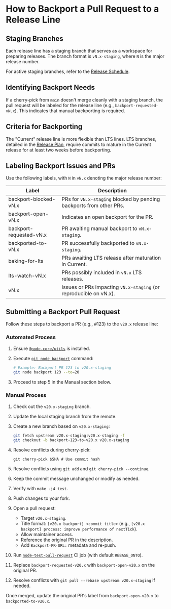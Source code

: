 # How to Backport a Pull Request to a Release Line

## Staging Branches

Each release line has a staging branch that serves as a workspace for preparing releases.
The branch format is `vN.x-staging`, where `N` is the major release number.

For active staging branches, refer to the [Release Schedule][].

## Identifying Backport Needs

If a cherry-pick from `main` doesn't merge cleanly with a staging branch, the pull request
will be labeled for the release line (e.g., `backport-requested-vN.x`). This indicates that
manual backporting is required.

## Criteria for Backporting

The "Current" release line is more flexible than LTS lines. LTS branches, detailed in the [Release Plan][],
require commits to mature in the Current release for at least two weeks before backporting.

## Labeling Backport Issues and PRs

Use the following labels, with `N` in `vN.x` denoting the major release number:

| Label                   | Description                                                         |
| ----------------------- | ------------------------------------------------------------------- |
| backport-blocked-vN.x   | PRs for `vN.x-staging` blocked by pending backports from other PRs. |
| backport-open-vN.x      | Indicates an open backport for the PR.                              |
| backport-requested-vN.x | PR awaiting manual backport to `vN.x-staging`.                      |
| backported-to-vN.x      | PR successfully backported to `vN.x-staging`.                       |
| baking-for-lts          | PRs awaiting LTS release after maturation in Current.               |
| lts-watch-vN.x          | PRs possibly included in `vN.x` LTS releases.                       |
| vN.x                    | Issues or PRs impacting `vN.x-staging` (or reproducible on vN.x).   |

## Submitting a Backport Pull Request

Follow these steps to backport a PR (e.g., #123) to the `v20.x` release line:

### Automated Process

1. Ensure [`@node-core/utils`][] is installed.

2. Execute [`git node backport`][] command:

   ```bash
   # Example: Backport PR 123 to v20.x-staging
   git node backport 123 --to=20
   ```

3. Proceed to step 5 in the Manual section below.

### Manual Process

1. Check out the `v20.x-staging` branch.

2. Update the local staging branch from the remote.

3. Create a new branch based on `v20.x-staging`:

   ```bash
   git fetch upstream v20.x-staging:v20.x-staging -f
   git checkout -b backport-123-to-v20.x v20.x-staging
   ```

4. Resolve conflicts during cherry-pick:

   ```console
   git cherry-pick $SHA # Use commit hash
   ```

5. Resolve conflicts using `git add` and `git cherry-pick --continue`.

6. Keep the commit message unchanged or modify as needed.

7. Verify with `make -j4 test`.

8. Push changes to your fork.

9. Open a pull request:

   * Target `v20.x-staging`.
   * Title format: `[v20.x backport] <commit title>` (e.g., `[v20.x backport] process: improve performance of nextTick`).
   * Allow maintainer access.
   * Reference the original PR in the description.
   * Add `Backport-PR-URL:` metadata and re-push.

10. Run [`node-test-pull-request`][] CI job (with default `REBASE_ONTO`).

11. Replace `backport-requested-v20.x` with `backport-open-v20.x` on the original PR.

12. Resolve conflicts with `git pull --rebase upstream v20.x-staging` if needed.

Once merged, update the original PR's label from `backport-open-v20.x` to `backported-to-v20.x`.

[Release Plan]: https://github.com/nodejs/Release#release-plan
[Release Schedule]: https://github.com/nodejs/Release#release-schedule
[`@node-core/utils`]: https://github.com/nodejs/node-core-utils
[`git node backport`]: https://github.com/nodejs/node-core-utils/blob/main/docs/git-node.md#git-node-backport
[`node-test-pull-request`]: https://ci.nodejs.org/job/node-test-pull-request/build
